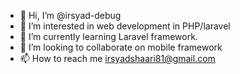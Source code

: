 - 👋 Hi, I’m @irsyad-debug
- 👀 I’m interested in web development in PHP/laravel
- 🌱 I’m currently learning Laravel framework.
- 💞️ I’m looking to collaborate on mobile framework
- 📫 How to reach me irsyadshaari81@gmail.com

<!---
irsyad-debug/irsyad-debug is a ✨ special ✨ repository because its `README.md` (this file) appears on your GitHub profile.
You can click the Preview link to take a look at your changes.
--->
